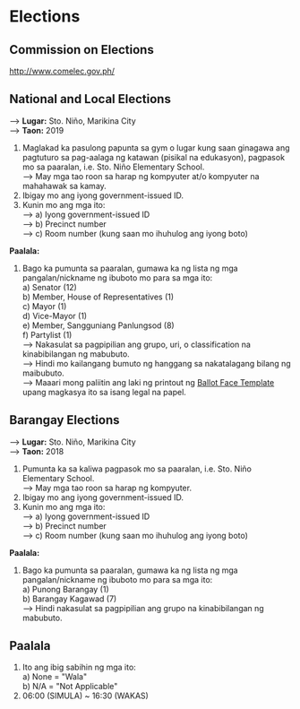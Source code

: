 # Elections
## Commission on Elections
http://www.comelec.gov.ph/

## National and Local Elections 
--> <b>Lugar:</b> Sto. Niño, Marikina City<br>
--> <b>Taon:</b> 2019<br>
1) Maglakad ka pasulong papunta sa gym o lugar kung saan ginagawa ang pagtuturo sa pag-aalaga ng katawan (pisikal na edukasyon), pagpasok mo sa paaralan, i.e. Sto. Niño Elementary School.<br>
--> May mga tao roon sa harap ng kompyuter at/o kompyuter na mahahawak sa kamay.
2) Ibigay mo ang iyong government-issued ID.
3) Kunin mo ang mga ito:<br>
--> a) Iyong government-issued ID<br>
--> b) Precinct number<br>
--> c) Room number (kung saan mo ihuhulog ang iyong boto)

<b>Paalala:</b><br> 
1) Bago ka pumunta sa paaralan, gumawa ka ng lista ng mga pangalan/nickname ng ibuboto mo para sa mga ito:<br>
a) Senator (12)<br>
b) Member, House of Representatives (1)<br>
c) Mayor (1)<br>
d) Vice-Mayor (1)<br>
e) Member, Sangguniang Panlungsod (8)<br>
f) Partylist (1)<br>
--> Nakasulat sa pagpipilian ang grupo, uri, o classification na kinabibilangan ng mabubuto.<br>
--> Hindi mo kailangang bumuto ng hanggang sa nakatalagang bilang ng maibubuto.<br>
--> Maaari mong paliitin ang laki ng printout ng [Ballot Face Template](https://www.comelec.gov.ph/?r=2019NLE/BallotFaceTemplates) upang magkasya ito sa isang legal na papel.

## Barangay Elections 
--> <b>Lugar:</b> Sto. Niño, Marikina City<br>
--> <b>Taon:</b> 2018<br>
1) Pumunta ka sa kaliwa pagpasok mo sa paaralan, i.e. Sto. Niño Elementary School.<br>
--> May mga tao roon sa harap ng kompyuter.
2) Ibigay mo ang iyong government-issued ID.
3) Kunin mo ang mga ito:<br>
--> a) Iyong government-issued ID<br>
--> b) Precinct number<br>
--> c) Room number (kung saan mo ihuhulog ang iyong boto)

<b>Paalala:</b><br> 
1) Bago ka pumunta sa paaralan, gumawa ka ng lista ng mga pangalan/nickname ng ibuboto mo para sa mga ito:<br>
a) Punong Barangay (1)<br>
b) Barangay Kagawad (7)<br>
--> Hindi nakasulat sa pagpipilian ang grupo na kinabibilangan ng mabubuto.<br>

## Paalala
1) Ito ang ibig sabihin ng mga ito:<br>
a) None = "Wala"<br>
b) N/A = "Not Applicable"
2) 06:00 (SIMULA) ~ 16:30 (WAKAS)
